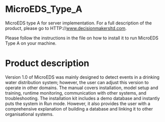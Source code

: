 # MicroEDS_Type_A
MicroEDS type A for server implementation.
For a full description of the product, please go to HTTP://www.decisionmakersltd.com.

Please follow the instructions in the file on how to install it to run MicroEDS Type A on your machine.

# Product description
Version 1.0 of MicroEDS was mainly designed to detect events in a drinking water distribution system; however, the user can adjust this version to operate in other domains. The manual covers installation, model setup and training, runtime monitoring, communication with other systems, and troubleshooting. The installation kit includes a demo database and instantly puts the system in Run mode. However, it also provides the user with a comprehensive explanation of building a database and linking it to other organisational systems. 


